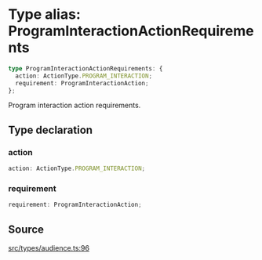 # Type alias: ProgramInteractionActionRequirements

```ts
type ProgramInteractionActionRequirements: {
  action: ActionType.PROGRAM_INTERACTION;
  requirement: ProgramInteractionAction;
};
```

Program interaction action requirements.

## Type declaration

### action

```ts
action: ActionType.PROGRAM_INTERACTION;
```

### requirement

```ts
requirement: ProgramInteractionAction;
```

## Source

[src/types/audience.ts:96](https://github.com/torque-labs/torque-ts-sdk/blob/60b058a1261e69e5eb8f4ad7130e050df24bb92d/src/types/audience.ts#L96)
